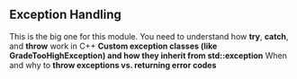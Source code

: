 ## Exception Handling 
This is the big one for this module. You need to understand how **try**, **catch**, and **throw** work in C++
**Custom exception classes (like GradeTooHighException) and how they inherit from std::exception**
When and why to **throw exceptions vs. returning error codes**

